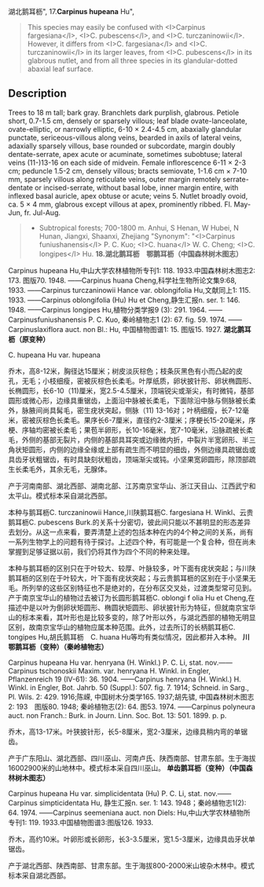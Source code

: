 湖北鹅耳枥",
17.**Carpinus hupeana** Hu",

> This species may easily be confused with &lt;I&gt;Carpinus fargesiana&lt;/I&gt;, &lt;I&gt;C. pubescens&lt;/I&gt;, and &lt;I&gt;C. turczaninowii&lt;/I&gt;. However, it differs from &lt;I&gt;C. fargesiana&lt;/I&gt; and &lt;I&gt;C. turczaninowii&lt;/I&gt; in its larger leaves, from &lt;I&gt;C. pubescens&lt;/I&gt; in its glabrous nutlet, and from all three species in its glandular-dotted abaxial leaf surface.

## Description
Trees to 18 m tall; bark gray. Branchlets dark purplish, glabrous. Petiole short, 0.7-1.5 cm, densely or sparsely villous; leaf blade ovate-lanceolate, ovate-elliptic, or narrowly elliptic, 6-10 ×  2.4-4.5 cm, abaxially glandular punctate, sericeous-villous along veins, bearded in axils of lateral veins, adaxially sparsely villous, base rounded or subcordate, margin doubly dentate-serrate, apex acute or acuminate, sometimes subobtuse; lateral veins (11-)13-16 on each side of midvein. Female inflorescence 6-11 ×  2-3 cm; peduncle 1.5-2 cm, densely villous; bracts semiovate, 1-1.6 cm ×  7-10 mm, sparsely villous along reticulate veins, outer margin remotely serrate-dentate or incised-serrate, without basal lobe, inner margin entire, with inflexed basal auricle, apex obtuse or acute; veins 5. Nutlet broadly ovoid, ca. 5 ×  4 mm, glabrous except villous at apex, prominently ribbed. Fl. May-Jun, fr. Jul-Aug.

> *  Subtropical forests; 700-1800 m. Anhui, S Henan, W Hubei, N Hunan, Jiangxi, Shaanxi, Zhejiang
  "Synonym": "&lt;I&gt;Carpinus funiushanensis&lt;/I&gt; P. C. Kuo; &lt;I&gt;C. huana&lt;/I&gt; W. C. Cheng; &lt;I&gt;C. longipes&lt;/I&gt; Hu.
**18.湖北鹅耳枥　鄂鹅耳枥（中国森林树木图志）**

Carpinus hupeana Hu,中山大学农林植物所专刊1: 118. 1933.中国森林树木图志2: 173. 图版70. 1948. ——Carpinus huana Cheng,科学社生物所论文集9:68, 1933. ——Carpinus turczaninowii Hance var. oblongifolia Hu,文献同上1: 115. 1933. ——Carpinus oblongifolia (Hu) Hu et Cheng,静生汇报n. ser. 1: 146. 1948. ——Carpinus longipes Hu,植物分类学报9 (3): 291. 1964. ——Carpinusfuniushanensis P. C. Kuo, 秦岭植物志1 (2): 67. fig. 59. 1974. ——Carpinuslaxiflora auct. non Bl.: Hu, 中国植物图谱1: 15. 图版15. 1927.
**湖北鹅耳枥（原变种）**

C. hupeana Hu var. hupeana

乔木，高8-12米，胸径达15厘米；树皮淡灰棕色；枝条灰黑色有小而凸起的皮孔，无毛；小枝细瘦，密被灰棕色长柔毛。叶厚纸质，卵状披针形、卵状椭圆形、长椭圆形，长6-10（11)厘米，宽2.5-4.5厘米，顶端锐尖或渐尖，有时微钝，基部圆形或微心形，边缘具重锯齿，上面沿中脉被长柔毛，下面除沿中脉与侧脉被长柔外，脉腋间尚具髯毛，密生疣状突起，侧脉（11) 13-16对；叶柄细瘦，长7-12毫米，密被灰棕色长柔毛。果序长6-7厘米，直径约2-3厘米；序梗长15-20毫米，序梗、序轴均密被长柔毛；果苞半卵形，长10-16毫米，宽7-10毫米，沿脉疏被长柔毛，外侧的基部无裂片，内侧的基部具耳突或边缘微内折，中裂片半宽卵形、半三角状矩圆形，内侧的边缘全缘或上部有疏生而不明显的细齿，外侧边缘具疏锯齿或具齿牙状粗锯齿，有时具缺刻状粗齿，顶端渐尖或钝。小坚果宽卵圆形，除顶部疏生长柔毛外，其余无毛，无腺体。

产于河南南部、湖北西部、湖南北部、江苏南京宝华山、浙江天目山、江西武宁和太平山。模式标本采自湖北西部。

本种与鹅耳枥C. turczaninowii Hance,川陕鹅耳枥C. fargesiana H. Winkl、云贵鹅耳枥C. pubescens Burk.的关系十分密切，彼此间只能以不甚明显的形态差异去划分。从这一点来看，要弄清楚上述的包括本种在内的4个种之间的关系，尚有一系列生物学上的问题有待于探讨。上述四个种，有可能是一个复合种，但在尚未掌握到足够证据以前，我们仍将其作为四个不同的种来处理。

本种与鹅耳枥的区别只在于叶较大、较厚、叶脉较多，叶下面有疣状突起；与川陕鹅耳枥的区别在于叶较大，叶下面有疣状突起；与云贵鹅耳枥的区别在于小坚果无毛。所列举的这些区别特征也不是绝对的，在分布区交叉处，过渡类型常可见到。产于南京宝华山的植物过去被订为长圆形鹅耳枥C. oblongi f olia Hu et Cheng,在描述中是以叶为倒卵状矩圆形、椭圆状矩圆形、卵状披针形为特征，但就南京宝华山的标本来看，其叶形也是比较多变的，除了叶形以外，与湖北西部的植物无明显区别，故南京宝华山的植物应属本种范围。此外，过去所订的长柄鹅耳枥C. tongipes Hu,胡氏鹅耳枥　C. huana Hu等均有类似情况，因此都并入本种。
**川鄂鹅耳枥（变种）（秦岭植物志）**

Carpinus hupeana Hu var. henryana (H. Winkl.) P. C. Li, stat. nov.——Carpinus tschonoskii Maxim. var. henryana H. Winkl. in Engler, Pflanzenreich 19 (IV-61): 36. 1904. ——Carpinus henryana (H. Winkl.) H. Winkl. in Engler, Bot. Jahrb. 50 (Suppl.): 507. fig. 7. 1914; Schneid. in Sarg., Pl. Wils. 2: 429. 1916;陈嵘, 中国树木分类学165. 1937;胡先骕, 中国森林树木图志2: 193　图版80. 1948; 秦岭植物志(2): 64. 图53. 1974. ——Carpinus polyneura auct. non Franch.: Burk. in Journ. Linn. Soc. Bot. 13: 501. 1899. p. p.

乔木，高13-17米。叶狭披针形，长5-8厘米，宽2-3厘米，边缘具稍内弯的单锯齿。

产于广东阳山、湖北西部、四川巫山、河南卢氏、陕西南部、甘肃东部。生于海拔16002900米的山地林中。模式标本采自四川巫山。
**单齿鹅耳枥（变种）（中国森林树木图志）**

Carpinus hupeana Hu var. simplicidentata (Hu) P. C. Li, stat. nov.——Carpinus simpticidentata Hu, 静生汇报n. ser. 1: 143. 1948；秦岭植物志1(2): 64. 1974. ——Carpinus seemeniana auct. non Diels: Hu,中山大学农林植物所专刊1: 119. 1933.中国植物图谱3:图版126. 1933.

乔木，高约10米。叶卵形或长卵形，长3-3.5厘米，宽1.5-3厘米，边缘具齿牙状单锯齿。

产于湖北西部、陕西南部、甘肃东部。生于海拔800-2000米山坡杂木林中。模式标本采自湖北西部。

